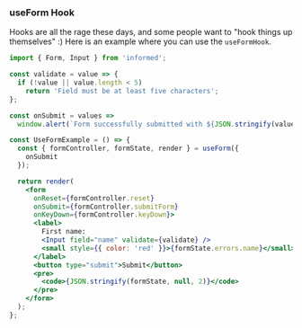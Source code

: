 ### useForm Hook

Hooks are all the rage these days, and some people want to "hook things up themselves" :)
Here is an example where you can use the `useFormHook`.

<!-- STORY -->

```jsx
import { Form, Input } from 'informed';

const validate = value => {
  if (!value || value.length < 5)
    return 'Field must be at least five characters';
};

const onSubmit = values =>
  window.alert(`Form successfully submitted with ${JSON.stringify(values)}`);

const UseFormExample = () => {
  const { formController, formState, render } = useForm({
    onSubmit
  });

  return render(
    <form
      onReset={formController.reset}
      onSubmit={formController.submitForm}
      onKeyDown={formController.keyDown}>
      <label>
        First name:
        <Input field="name" validate={validate} />
        <small style={{ color: 'red' }}>{formState.errors.name}</small>
      </label>
      <button type="submit">Submit</button>
      <pre>
        <code>{JSON.stringify(formState, null, 2)}</code>
      </pre>
    </form>
  );
};
```

<br/>
